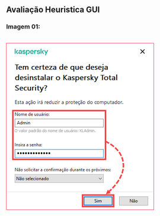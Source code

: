 <h2> Avaliação Heuristica GUI </h2>

<h3> Imagem 01: </h3><br>
<img src = "Imagens/heuristica01.png"><br>
